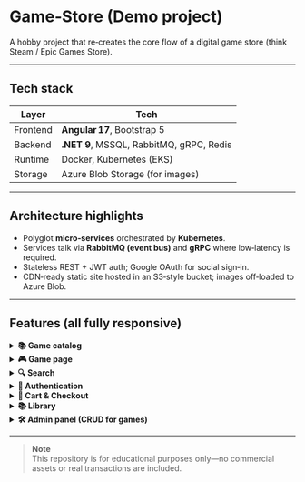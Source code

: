 # Game‑Store (Demo project)

A hobby project that re‑creates the core flow of a digital game store (think Steam / Epic Games Store).

---

## Tech stack

| Layer    | Tech                                                  |
|----------|-------------------------------------------------------|
| Frontend | **Angular 17**, Bootstrap 5                           |
| Backend  | **.NET 9**, MSSQL, RabbitMQ, gRPC, Redis              |
| Runtime  | Docker, Kubernetes (EKS)                              |
| Storage  | Azure Blob Storage (for images)                       |

---

## Architecture highlights

* Polyglot **micro‑services** orchestrated by **Kubernetes**.  
* Services talk via **RabbitMQ (event bus)** and **gRPC** where low‑latency is required.
* Stateless REST + JWT auth; Google OAuth for social sign‑in.  
* CDN‑ready static site hosted in an S3‑style bucket; images off‑loaded to Azure Blob.  

---

## Features (all fully responsive)

<details>
<summary><strong>📚 Game catalog</strong></summary>

![catalog‑1](https://github.com/user-attachments/assets/8bdecb24-e8aa-44de-9b88-3a5e94ed53e7)  
![catalog‑2](https://github.com/user-attachments/assets/6b3b6b8f-13bf-489b-8c3e-5790825d1502)
</details>

<details>
<summary><strong>🎮 Game page</strong></summary>

![game‑1](https://github.com/user-attachments/assets/57acc348-d82c-4298-b911-3d9a03ecba74)  
![game‑2](https://github.com/user-attachments/assets/e474627f-1f21-42ba-be90-5aff408e771a)
</details>

<details>
<summary><strong>🔍 Search</strong></summary>

![search‑1](https://github.com/user-attachments/assets/ca1dd591-352b-4a9a-9bcf-4b1dda442f60)  
![search‑2](https://github.com/user-attachments/assets/a98ee048-59e9-49a6-9676-ce79cde6dd9e)
</details>

<details>
<summary><strong>🔐 Authentication</strong></summary>

Supports classic accounts + Google OAuth.  
![auth-1](https://github.com/user-attachments/assets/6f510ee1-48f2-4a74-9584-475384d8e82a)
![auth-2](https://github.com/user-attachments/assets/44051a7c-ecc6-4c0c-a654-2ba2e950e826)
</details>

<details>
<summary><strong>🛒 Cart & Checkout</strong></summary>

Checkout is demo‑only; no real payment captured.  
![cart‑1](https://github.com/user-attachments/assets/b7e52e27-882c-433d-a436-3cf545a89fcb)  
![cart‑2](https://github.com/user-attachments/assets/36f2a9e0-34c3-4068-9a22-0c866204f6c6)
![cart‑3](https://github.com/user-attachments/assets/ed4f3ecb-d4f8-410d-8dc0-d0890e268ba6)
</details>

<details>
<summary><strong>📚 Library</strong></summary>
  The Library page is for demonstration only.
  It displays mock data, and game installation is intentionally not supported.

  ![library](https://github.com/user-attachments/assets/1cc231a8-b3ba-44ae-9232-a90f4f203cc5)
  ![image](https://github.com/user-attachments/assets/9f591807-3145-4cbf-a2bb-b5702a917073)
</details>

<details>
<summary><strong>🛠 Admin panel (CRUD for games)</strong></summary>

![admin](https://github.com/user-attachments/assets/379580a8-f786-49c0-871a-0c621d59569c)
</details>

---

> **Note**  
> This repository is for educational purposes only—no commercial assets or real transactions are included.
